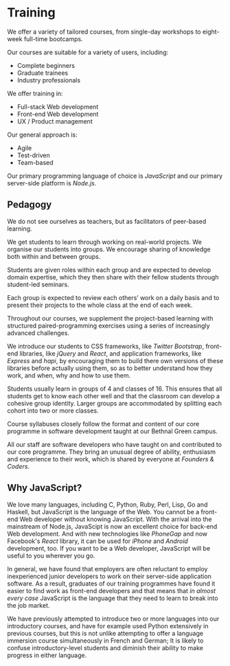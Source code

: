 # Training 

We offer a variety of tailored courses, from single-day workshops to eight-week full-time bootcamps.

Our courses are suitable for a variety of users, including:

+ Complete beginners
+ Graduate trainees
+ Industry professionals

We offer training in:

+ Full-stack Web development 
+ Front-end Web development 
+ UX / Product management

Our general approach is:

+ Agile
+ Test-driven
+ Team-based

Our primary programming language of choice is *JavaScript* and our primary server-side platform is *Node.js*.

## Pedagogy 

We do not see ourselves as teachers, but as facilitators of peer-based learning.   

We get students to learn through working on real-world projects. We organise our students into groups. We encourage sharing of knowledge both within and between groups.   

Students are given roles within each group and are expected to develop domain expertise, which they then share with their fellow students through student-led seminars.  

Each group is expected to review each others’ work on a daily basis and to present their projects to the whole class at the end of each week.  

Throughout our courses, we supplement the project-based learning with structured paired-programming exercises using a series of increasingly advanced challenges.  

We introduce our students to CSS frameworks, like *Twitter Bootstrap*, front-end libraries, like *jQuery* and *React*, and application frameworks, like *Express* and *hapi*, by encouraging them to build there own versions of these libraries before actually using them, so as to better understand how they work, and when, why and how to use them.

Students usually learn in groups of 4 and classes of 16. This ensures that all students get to know each other well and that the classroom can develop a cohesive group identity. Larger groups are accommodated by splitting each cohort into two or more classes.  

Course syllabuses closely follow the format and content of our core programme in software development taught at our Bethnal Green campus.  

All our staff are software developers who have taught on and contributed to our core programme. They bring an unusual degree of ability, enthusiasm and experience to their work, which is shared by everyone at *Founders & Coders*.

## Why JavaScript?

We love many languages, including C, Python, Ruby, Perl, Lisp, Go and Haskell, but JavaScript is the language of the Web. You cannot be a front-end Web developer without knowing JavaScript. With the arrival into the mainstream of Node.js, JavaScipt is now an excellent choice for back-end Web development. And with new technologies like *PhoneGap* and now Facebook's *React* library, it can be used for *iPhone* and *Android* development, too. If you want to be a Web developer, JavaScript will be useful to you wherever you go.

In general, we have found that employers are often reluctant to employ inexperienced junior developers to work on their server-side application software. As a result, graduates of our training programmes have found it easier to find work as front-end developers and that means that *in almost every case* JavaScript is the language that they need to learn to break into the job market.

We have previously attempted to introduce two or more languages into our introductory courses, and have for example used Python extensively in previous courses, but this is not unlike attempting to offer a language immersion course simultaneously in French and German; It is likely to confuse introductory-level students and diminish their ability to make progress in either language.






